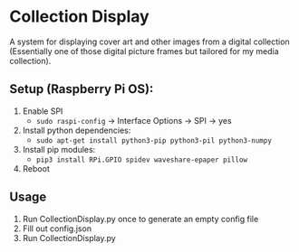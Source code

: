 # Collection Display

A system for displaying cover art and other images from a  digital collection (Essentially one of those digital picture frames but tailored for my media collection).

## Setup (Raspberry Pi OS):
1. Enable SPI
   - `sudo raspi-config` -> Interface Options -> SPI -> yes
2. Install python dependencies:
   - `sudo apt-get install python3-pip python3-pil python3-numpy`
3. Install pip modules:
   -  `pip3 install RPi.GPIO spidev waveshare-epaper pillow`
4. Reboot

## Usage
1. Run CollectionDisplay.py once to generate an empty config file
2. Fill out config.json
3. Run CollectionDisplay.py
